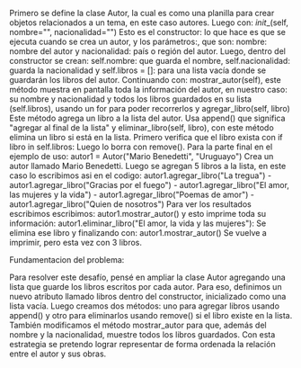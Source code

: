 Primero se define la clase Autor, la cual es como una planilla para crear objetos relacionados a un tema, en este caso autores. Luego con: _init__(self, nombre="", nacionalidad="")
Esto es el constructor: lo que hace es que se ejecuta cuando se crea un autor, y los parámetros:, que son: nombre: nombre del autor y nacionalidad: país o región del autor. Luego, 
dentro del constructor se crean: self.nombre: que guarda el nombre, self.nacionalidad: guarda la nacionalidad y self.libros = []: para una lista vacía donde se guardarán los libros del autor. Continuando con: mostrar_autor(self), este método muestra en pantalla toda la información del autor, en nuestro caso: su nombre y nacionalidad y todos los libros guardados en su lista (self.libros), usando un for para poder recorrerlos y agregar_libro(self, libro)
Este método agrega un libro a la lista del autor.
Usa append() que significa "agregar al final de la lista" y eliminar_libro(self, libro), con este método elimina un libro si está en la lista.
Primero verifica que el libro exista con if libro in self.libros:
Luego lo borra con remove().
Para la parte final en el ejemplo de uso: autor1 = Autor("Mario Benedetti", "Uruguayo")
Crea un autor llamado Mario Benedetti. Luego se agregan 5 libros a la lista, en este caso lo escribimos asi en el codigo:
autor1.agregar_libro("La tregua") - autor1.agregar_libro("Gracias por el fuego") - autor1.agregar_libro("El amor, las mujeres y la vida") - autor1.agregar_libro("Poemas de amor") - autor1.agregar_libro("Quien de nosotros")
Para ver los resultados escribimos escribimos: autor1.mostrar_autor() y esto imprime toda su información: autor1.eliminar_libro("El amor, la vida y las mujeres"): Se elimina ese libro y finalizando con: autor1.mostrar_autor() Se vuelve a imprimir, pero esta vez con 3 libros.

Fundamentacion del problema: 

Para resolver este desafío, pensé en ampliar la clase Autor agregando una lista que guarde los libros escritos por cada autor. Para eso, definimos un nuevo atributo llamado libros dentro del constructor, inicializado como una lista vacía. Luego creamos dos métodos: uno para agregar libros usando append() y otro para eliminarlos usando remove() si el libro existe en la lista. También modificamos el método mostrar_autor para que, además del nombre y la nacionalidad, muestre todos los libros guardados. Con esta estrategia se pretendo lograr representar de forma ordenada la relación entre el autor y sus obras.